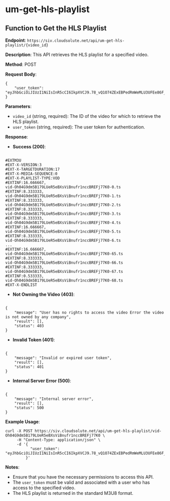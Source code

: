 # um-get-hls-playlist
## Function to Get the HLS Playlist

**Endpoint**: `https://siv.cloudsolute.net/api/um-get-hls-playlist/{video_id}`

**Description**: This API retrieves the HLS playlist for a specified video.

**Method**: POST

**Request Body**:
```
{
    "user_token": "eyJhbGciOiJIUzI1NiIsInR5cCI6IkpXVCJ9.78_vQ1O74ZExEBPedRmWeMLU3UFEe86F_HGv7qQIbaY"
}
```

**Parameters**:
- `video_id` (string, required): The ID of the video for which to retrieve the HLS playlist.
- `user_token` (string, required): The user token for authentication.

**Response**:
- **Success (200)**:
```

#EXTM3U
#EXT-X-VERSION:3
#EXT-X-TARGETDURATION:17
#EXT-X-MEDIA-SEQUENCE:0
#EXT-X-PLAYLIST-TYPE:VOD
#EXTINF:16.666667,
vid-Oh04G9dm5B179LUeR5eBXsViBnufr1nccBREFj77K0-0.ts
#EXTINF:8.333333,
vid-Oh04G9dm5B179LUeR5eBXsViBnufr1nccBREFj77K0-1.ts
#EXTINF:8.333333,
vid-Oh04G9dm5B179LUeR5eBXsViBnufr1nccBREFj77K0-2.ts
#EXTINF:8.333333,
vid-Oh04G9dm5B179LUeR5eBXsViBnufr1nccBREFj77K0-3.ts
#EXTINF:8.333333,
vid-Oh04G9dm5B179LUeR5eBXsViBnufr1nccBREFj77K0-4.ts
#EXTINF:16.666667,
vid-Oh04G9dm5B179LUeR5eBXsViBnufr1nccBREFj77K0-5.ts
#EXTINF:8.333333,
vid-Oh04G9dm5B179LUeR5eBXsViBnufr1nccBREFj77K0-6.ts
...
#EXTINF:16.666667,
vid-Oh04G9dm5B179LUeR5eBXsViBnufr1nccBREFj77K0-65.ts
#EXTINF:8.333333,
vid-Oh04G9dm5B179LUeR5eBXsViBnufr1nccBREFj77K0-66.ts
#EXTINF:8.333333,
vid-Oh04G9dm5B179LUeR5eBXsViBnufr1nccBREFj77K0-67.ts
#EXTINF:0.533333,
vid-Oh04G9dm5B179LUeR5eBXsViBnufr1nccBREFj77K0-68.ts
#EXT-X-ENDLIST
```

- **Not Owning the Video (403)**:
```

{
    "message": "User has no rights to access the video Error the video is not owned by any company",
    "result": [],
    "status": 403
}
```

- **Invalid Token (401)**:
```

{
    "message": "Invalid or expired user token",
    "result": [],
    "status": 401
}
```

- **Internal Server Error (500)**:
```

{
    "message": "Internal server error",
    "result": [],
    "status": 500
}
```

**Example Usage**:
```
curl -X POST https://siv.cloudsolute.net/api/um-get-hls-playlist/vid-Oh04G9dm5B179LUeR5eBXsViBnufr1nccBREFj77K0 \
     -H "Content-Type: application/json" \
     -d '{
           "user_token": "eyJhbGciOiJIUzI1NiIsInR5cCI6IkpXVCJ9.78_vQ1O74ZExEBPedRmWeMLU3UFEe86F_HGv7qQIbaY"
         }'
```

**Notes**:
- Ensure that you have the necessary permissions to access this API.
- The `user_token` must be valid and associated with a user who has access to the specified video.
- The HLS playlist is returned in the standard M3U8 format.


